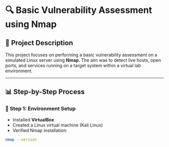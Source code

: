 # 🔍 Basic Vulnerability Assessment using Nmap

## 📄 Project Description
This project focuses on performing a basic vulnerability assessment on a simulated Linux server using **Nmap**. The aim was to detect live hosts, open ports, and services running on a target system within a virtual lab environment.

---

## 📊 Step-by-Step Process

### 📌 Step 1: Environment Setup
- Installed **VirtualBox**
- Created a Linux virtual machine (Kali Linux)
- Verified Nmap installation:
```bash
nmap --version
